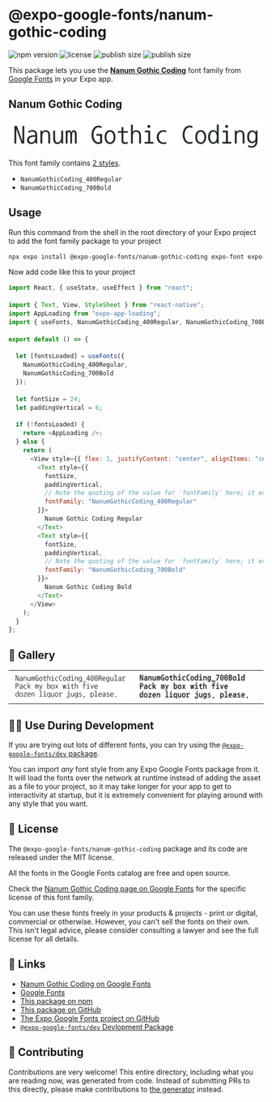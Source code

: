 # @expo-google-fonts/nanum-gothic-coding

![npm version](https://flat.badgen.net/npm/v/@expo-google-fonts/nanum-gothic-coding)
![license](https://flat.badgen.net/github/license/expo/google-fonts)
![publish size](https://flat.badgen.net/packagephobia/install/@expo-google-fonts/nanum-gothic-coding)
![publish size](https://flat.badgen.net/packagephobia/publish/@expo-google-fonts/nanum-gothic-coding)

This package lets you use the [**Nanum Gothic Coding**](https://fonts.google.com/specimen/Nanum+Gothic+Coding) font family from [Google Fonts](https://fonts.google.com/) in your Expo app.

## Nanum Gothic Coding

![Nanum Gothic Coding](./font-family.png)

This font family contains [2 styles](#-gallery).

- `NanumGothicCoding_400Regular`
- `NanumGothicCoding_700Bold`

## Usage

Run this command from the shell in the root directory of your Expo project to add the font family package to your project

```sh
npx expo install @expo-google-fonts/nanum-gothic-coding expo-font expo-app-loading
```

Now add code like this to your project

```js
import React, { useState, useEffect } from "react";

import { Text, View, StyleSheet } from "react-native";
import AppLoading from "expo-app-loading";
import { useFonts, NanumGothicCoding_400Regular, NanumGothicCoding_700Bold } from '@expo-google-fonts/nanum-gothic-coding';

export default () => {

  let [fontsLoaded] = useFonts({
    NanumGothicCoding_400Regular, 
    NanumGothicCoding_700Bold
  });

  let fontSize = 24;
  let paddingVertical = 6;

  if (!fontsLoaded) {
    return <AppLoading />;
  } else {
    return (
      <View style={{ flex: 1, justifyContent: "center", alignItems: "center" }}>
        <Text style={{
          fontSize,
          paddingVertical,
          // Note the quoting of the value for `fontFamily` here; it expects a string!
          fontFamily: "NanumGothicCoding_400Regular"
        }}>
          Nanum Gothic Coding Regular
        </Text>
        <Text style={{
          fontSize,
          paddingVertical,
          // Note the quoting of the value for `fontFamily` here; it expects a string!
          fontFamily: "NanumGothicCoding_700Bold"
        }}>
          Nanum Gothic Coding Bold
        </Text>
      </View>
    );
  }
};
```

## 🔡 Gallery


||||
|-|-|-|
|![NanumGothicCoding_400Regular](./NanumGothicCoding_400Regular.ttf.png)|![NanumGothicCoding_700Bold](./NanumGothicCoding_700Bold.ttf.png)|||


## 👩‍💻 Use During Development

If you are trying out lots of different fonts, you can try using the [`@expo-google-fonts/dev` package](https://github.com/expo/google-fonts/tree/master/font-packages/dev#readme).

You can import _any_ font style from any Expo Google Fonts package from it. It will load the fonts over the network at runtime instead of adding the asset as a file to your project, so it may take longer for your app to get to interactivity at startup, but it is extremely convenient for playing around with any style that you want.


## 📖 License

The `@expo-google-fonts/nanum-gothic-coding` package and its code are released under the MIT license.

All the fonts in the Google Fonts catalog are free and open source.

Check the [Nanum Gothic Coding page on Google Fonts](https://fonts.google.com/specimen/Nanum+Gothic+Coding) for the specific license of this font family.

You can use these fonts freely in your products & projects - print or digital, commercial or otherwise. However, you can't sell the fonts on their own. This isn't legal advice, please consider consulting a lawyer and see the full license for all details.

## 🔗 Links

- [Nanum Gothic Coding on Google Fonts](https://fonts.google.com/specimen/Nanum+Gothic+Coding)
- [Google Fonts](https://fonts.google.com/)
- [This package on npm](https://www.npmjs.com/package/@expo-google-fonts/nanum-gothic-coding)
- [This package on GitHub](https://github.com/expo/google-fonts/tree/master/font-packages/nanum-gothic-coding)
- [The Expo Google Fonts project on GitHub](https://github.com/expo/google-fonts)
- [`@expo-google-fonts/dev` Devlopment Package](https://github.com/expo/google-fonts/tree/master/font-packages/dev)

## 🤝 Contributing

Contributions are very welcome! This entire directory, including what you are reading now, was generated from code. Instead of submitting PRs to this directly, please make contributions to [the generator](https://github.com/expo/google-fonts/tree/master/packages/generator) instead.
